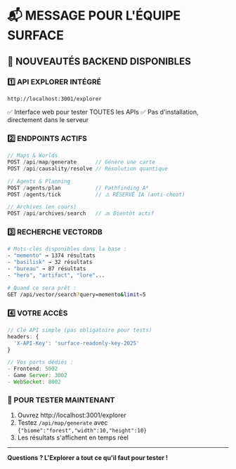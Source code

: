 # 📬 MESSAGE POUR L'ÉQUIPE SURFACE

## 🚀 NOUVEAUTÉS BACKEND DISPONIBLES

### 1️⃣ API EXPLORER INTÉGRÉ
```
http://localhost:3001/explorer
```
✅ Interface web pour tester TOUTES les APIs
✅ Pas d'installation, directement dans le serveur

### 2️⃣ ENDPOINTS ACTIFS
```javascript
// Maps & Worlds
POST /api/map/generate      // Génère une carte
POST /api/causality/resolve // Résolution quantique

// Agents & Planning  
POST /agents/plan           // Pathfinding A*
POST /agents/tick           // ⚠️ RÉSERVÉ IA (anti-cheat)

// Archives (en cours)
POST /api/archives/search   // 🔜 Bientôt actif
```

### 3️⃣ RECHERCHE VECTORDB
```bash
# Mots-clés disponibles dans la base :
- "memento" → 1374 résultats
- "basilisk" → 32 résultats  
- "bureau" → 87 résultats
- "hero", "artifact", "lore"...

# Quand ce sera prêt :
GET /api/vector/search?query=memento&limit=5
```

### 4️⃣ VOTRE ACCÈS
```javascript
// Clé API simple (pas obligatoire pour tests)
headers: {
  'X-API-Key': 'surface-readonly-key-2025'
}

// Vos ports dédiés :
- Frontend: 5002
- Game Server: 3002  
- WebSocket: 8002
```

### 🎯 POUR TESTER MAINTENANT
1. Ouvrez http://localhost:3001/explorer
2. Testez `/api/map/generate` avec `{"biome":"forest","width":10,"height":10}`
3. Les résultats s'affichent en temps réel

---
**Questions ? L'Explorer a tout ce qu'il faut pour tester !**
